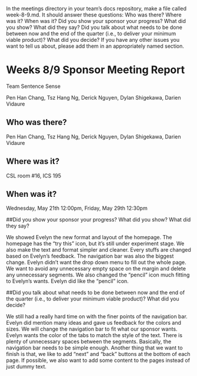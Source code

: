 In the meetings directory in your team’s docs repository, make a file called week-8-9.md. It should answer these questions:
     Who was there?
     Where was it?
     When was it?
     Did you show your sponsor your progress? What did you show? What did they say?
     Did you talk about what needs to be done between now and the end of the quarter (i.e., to deliver your minimum viable product)? What did you decide?
If you have any other issues you want to tell us about, please add them in an appropriately named section.

# Weeks 8/9 Sponsor Meeting Report

Team Sentence Sense

Pen Han Chang, Tsz Hang Ng, Derick Nguyen, Dylan Shigekawa, Darien Vidaure

## Who was there?

Pen Han Chang, Tsz Hang Ng, Derick Nguyen, Dylan Shigekawa, Darien Vidaure

## Where was it?

CSL room #16, ICS 195

## When was it?

Wednesday, May 21th 12:00pm, Friday, May 29th 12:30pm

##Did you show your sponsor your progress? What did you show? What did they say?

We showed Evelyn the new format and layout of the homepage. The homepage has the “try this” icon, but it’s still under experiment stage. We also make the text and format simpler and cleaner. Every stuffs are changed based on Evelyn’s feedback. The navigation bar was also the biggest change. Evelyn didn’t want the drop down menu to fill out the whole page. We want to avoid any unnecessary empty space on the margin and delete any unnecessary segments. We also changed the “pencil” icon much fitting to Evelyn’s wants. Evelyn did like the “pencil” icon. 

##Did you talk about what needs to be done between now and the end of the quarter (i.e., to deliver your minimum viable product)? What did you decide?

We still had a really hard time on with the finer points of the navigation bar. Evelyn did mention many ideas and gave us feedback for the colors and sizes. We will change the navigation bar to fit what our sponsor wants. Evelyn wants the color of the tabs to match the style of the text. There is plenty of unnecessary spaces between the segments. Basically, the navigation bar needs to be simple enough. Another thing that we want to finish is that, we like to add “next” and “back” buttons at the bottom of each page. If possible, we also want to add some content to the pages instead of just dummy text. 
